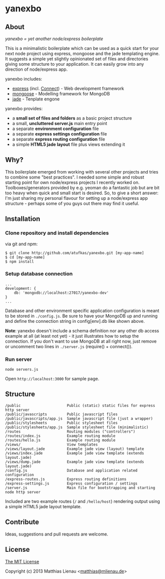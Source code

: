 # yanexbo

## About

_yanexbo = yet another node/express boilerplate_

This is a minimalistic boilerplate which can be used as a quick start for your next node project using express,
mongoose and the jade templating engine. It suggests a simple yet slightly opinionated set of files and directories
giving some structure to your application. It can easily grow into any direction of node/express app.

yanexbo includes:

* [express](https://github.com/visionmedia/express) (incl. [Connect](https://github.com/senchalabs/connect)) - Web development framework
* [mongoose](https://github.com/LearnBoost/mongoose) - Modelling framework for MongoDB
* [jade](https://github.com/visionmedia/jade) - Tenplate engone

yanexbo provides:

* a **small set of files and folders** as a basic project structure
* a small, **uncluttered server.js** main entry point
* a separate **environment configuration** file
* a separate **express settings configuration** file
* a separate **express routing configuration** file
* a simple **HTML5 jade layout** file plus views extending it


## Why?

This boilerplate emerged from working with several other projects and tries to combine some "best practices". I needed
some simple and robust starting point for own node/express projects I recently worked on. Toolboxes/generators provided
by e.g. yeoman do a fantastic job but are bit too heavy when quick and small start is desired. So, to give a
short answer: I'm just sharing my personal flavour for setting up a node/express app structure - perhaps some
of you guys out there may find it useful.

## Installation

### Clone repository and install dependencies

via git and npm:

```
$ git clone http://github.com/atufkas/yanexbo.git [my-app-name]
$ cd [my-app-name]
$ npm install
```

### Setup database connection

```
...
development: {
    db: 'mongodb://localhost:27017/yanexbo-dev'
}
...
```

Database and other environment specific application configuration is meant to be stored in `./config.js`. Be sure to have
your MongoDB up and running and define the connection string in config[env].db like shown above.

**Note**: yanexbo doesn't include a schema definition
nor any other db access example at all (at least not yet) - it just illustrates how to setup the connection.
If you don't want to use MongoDB at all right now, just remove or uncomment two lines in `./server.js` (require() + connect()).

### Run server

```
node servers.js
```

Open `http://localhost:3000` for sample page.

## Structure

```
/public                     Public (static) static files for express http server
/public/javascripts         Public javascript files
/public/javascripts/app.js  Sample javascript file (just a wrapper)
/public/stylesheets         Public stylesheet files
/public/stylesheets/app.js  Sample stylesheet file (minimalistic)
/routes                     Routing modules ("controllers")
/routes/index.js            Example routing module
/routes/hello.js            Example routing module
/views/                     View templates
/views/layout.jade          Example jade view (layout) template
/views/index.jade           Example jade view template (extends layout.jade)
/views/dump.jade            Example jade view template (extends layout.jade)
/config.js                  Database and application related configuration
/express-routes.js          Express routing definitions
/express-settings.js        Express configuration / settings
/server.js                  Main file for bootstrapping and starting node http server
```

Included are two example routes (`/` and `/hello/host`) rendering output using a simple HTML5 jade layout template.

## Contribute

Ideas, suggestions and pull requests are welcome.

## License

[The MIT License](http://opensource.org/licenses/MIT)

Copyright (c) 2013 Matthias Lienau &lt;matthias@mlienau.de&gt;